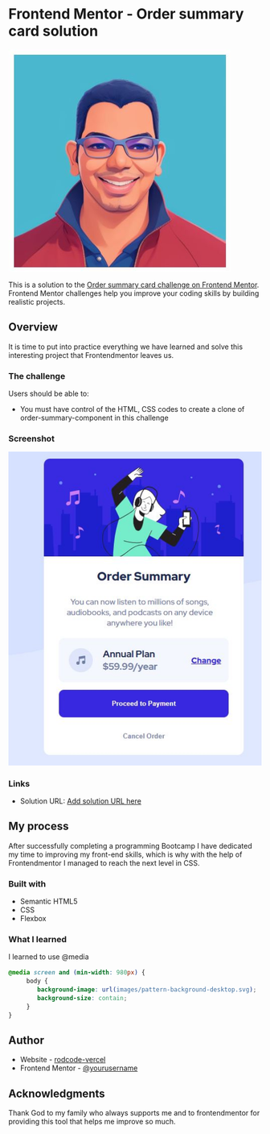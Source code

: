 # Frontend Mentor - Order summary card solution

![](./images/rodcode.JPG)

This is a solution to the [Order summary card challenge on Frontend Mentor](https://www.frontendmentor.io/challenges/order-summary-component-QlPmajDUj). Frontend Mentor challenges help you improve your coding skills by building realistic projects. 


## Overview

It is time to put into practice everything we have learned and solve this interesting project that Frontendmentor leaves us.

### The challenge

Users should be able to:

- You must have control of the HTML, CSS codes to create a clone of order-summary-component in this challenge

### Screenshot

![](./images/frontend-order-summary.JPG)

### Links

- Solution URL: [Add solution URL here](order-summary-component-eight-roan.vercel.app)

## My process

After successfully completing a programming Bootcamp I have dedicated my time to improving my front-end skills, which is why with the help of Frontendmentor I managed to reach the next level in CSS.

### Built with

- Semantic HTML5 
- CSS 
- Flexbox

### What I learned

I learned to use @media

```css
@media screen and (min-width: 980px) {
     body {
        background-image: url(images/pattern-background-desktop.svg);
        background-size: contain;
     }
}
```

## Author

- Website - [rodcode-vercel](order-summary-component-eight-roan.vercel.app
)
- Frontend Mentor - [@yourusername](https://www.frontendmentor.io/profile/yourusername)

## Acknowledgments

Thank God to my family who always supports me and to frontendmentor for providing this tool that helps me improve so much.